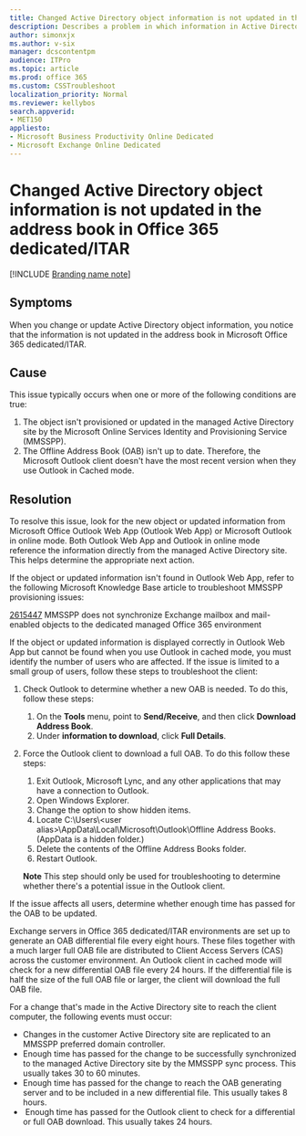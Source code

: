 ```yaml
---
title: Changed Active Directory object information is not updated in the address book in Office 365 dedicated/ITAR
description: Describes a problem in which information in Active Directory is not updated to match the information in the address book in Office 365 dedicated/ITAR. A resolution is provided.
author: simonxjx
ms.author: v-six
manager: dcscontentpm
audience: ITPro 
ms.topic: article 
ms.prod: office 365
ms.custom: CSSTroubleshoot
localization_priority: Normal
ms.reviewer: kellybos
search.appverid: 
- MET150
appliesto:
- Microsoft Business Productivity Online Dedicated
- Microsoft Exchange Online Dedicated
---
```


# Changed Active Directory object information is not updated in the address book in Office 365 dedicated/ITAR

[!INCLUDE [Branding name note](../../../includes/branding-name-note.md)]

##  Symptoms

When you change or update Active Directory object information, you notice that the information is not updated in the address book in Microsoft Office 365 dedicated/ITAR.

##  Cause

This issue typically occurs when one or more of the following conditions are true:

1. The object isn't provisioned or updated in the managed Active Directory site by the Microsoft Online Services Identity and Provisioning Service (MMSSPP).    
2. The Offline Address Book (OAB) isn't up to date. Therefore, the Microsoft Outlook client doesn't have the most recent version when they use Outlook in Cached mode.   


##  Resolution

To resolve this issue, look for the new object or updated information from Microsoft Office Outlook Web App (Outlook Web App) or Microsoft Outlook in online mode. Both Outlook Web App and Outlook in online mode reference the information directly from the managed Active Directory site. This helps determine the appropriate next action.

If the object or updated information isn't found in Outlook Web App, refer to the following Microsoft Knowledge Base article to troubleshoot MMSSPP provisioning issues: 

[2615447](https://support.microsoft.com/help/2615447) MMSSPP does not synchronize Exchange mailbox and mail-enabled objects to the dedicated managed Office 365 environment

If the object or updated information is displayed correctly in Outlook Web App but cannot be found when you use Outlook in cached mode, you must identify the number of users who are affected. If the issue is limited to a small group of users, follow these steps to troubleshoot the client:

1. Check Outlook to determine whether a new OAB is needed. To do this, follow these steps:
   1. On the **Tools** menu, point to **Send/Receive**, and then click **Download Address Book**.    
   2. Under **information to download**, click **Full Details**.   

2. Force the Outlook client to download a full OAB. To do this follow these steps:
   1. Exit Outlook, Microsoft Lync, and any other applications that may have a connection to Outlook.   
   2. Open Windows Explorer.   
   3. Change the option to show hidden items.   
   4. Locate C:\Users\\\<user alias>\AppData\Local\Microsoft\Outlook\Offline Address Books. (AppData is a hidden folder.)   
   5. Delete the contents of the Offline Address Books folder.   
   6. Restart Outlook.    

    **Note** This step should only be used for troubleshooting to determine whether there's a potential issue in the Outlook client.   

If the issue affects all users, determine whether enough time has passed for the OAB to be updated.

Exchange servers in Office 365 dedicated/ITAR environments are set up to generate an OAB differential file every eight hours. These files together with a much larger full OAB file are distributed to Client Access Servers (CAS) across the customer environment. An Outlook client in cached mode will check for a new differential OAB file every 24 hours. If the differential file is half the size of the full OAB file or larger, the client will download the full OAB file.

For a change that's made in the Active Directory site to reach the client computer, the following events must occur:

- Changes in the customer Active Directory site are replicated to an MMSSPP preferred domain controller.    
- Enough time has passed for the change to be successfully synchronized to the managed Active Directory site by the MMSSPP sync process. This usually takes 30 to 60 minutes.   
- Enough time has passed for the change to reach the OAB generating server and to be included in a new differential file. This usually takes 8 hours.   
-  Enough time has passed for the Outlook client to check for a differential or full OAB download. This usually takes 24 hours.   